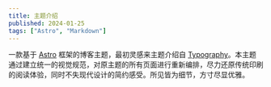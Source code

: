 ```yaml
---
title: 主题介绍
published: 2024-01-25
tags: ["Astro", "Markdown"]
---
```


一款基于 <a href="https://astro.build/">Astro</a> 框架的博客主题，最初灵感来主题介绍自 <a href="https://astro-theme-typography.vercel.app/">Typography</a>。本主题通过建立统一的视觉规范，对原主题的所有页面进行重新编排，尽力还原传统印刷的阅读体验，同时不失现代设计的简约感受。所见皆为细节，方寸尽显优雅。

